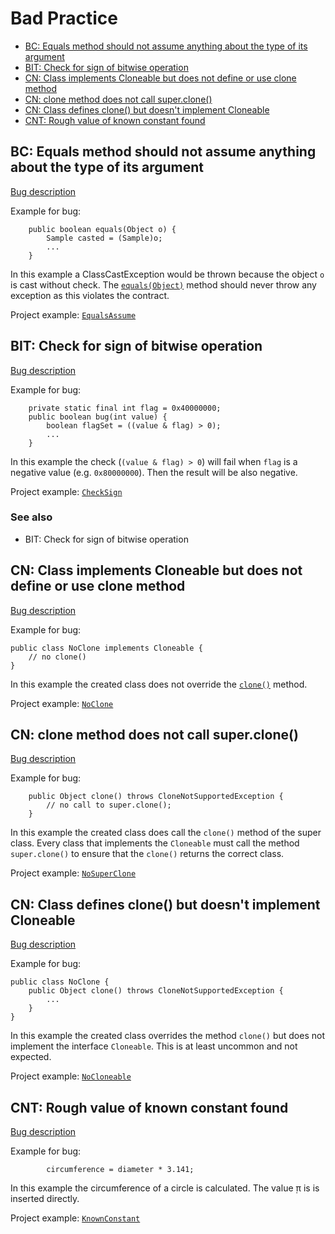 # Bad Practice

* [BC: Equals method should not assume anything about the type of its argument](#BC:_Equals_method_should_not_assume_anything_about_the_type_of_its_argument)
* [BIT: Check for sign of bitwise operation](#BIT:_Check_for_sign_of_bitwise_operation)
* [CN: Class implements Cloneable but does not define or use clone method](#CN:_Class_implements_Cloneable_but_does_not_define_or_use_clone_method)
* [CN: clone method does not call super.clone()](#CN:_clone_method_does_not_call_super.clone)
* [CN: Class defines clone() but doesn't implement Cloneable](#CN:_Class_defines_clone_but_doesnt_implement_Cloneable)
* [CNT: Rough value of known constant found](#CNT:_Rough_value_of_known_constant_found)

## BC: Equals method should not assume anything about the type of its argument

[Bug description](http://findbugs.sourceforge.net/bugDescriptions.html#BC_EQUALS_METHOD_SHOULD_WORK_FOR_ALL_OBJECTS)

Example for bug:

```
    public boolean equals(Object o) {
        Sample casted = (Sample)o;
        ...
    }
```

In this example a ClassCastException would be thrown because the object `o` is cast without check.
The [`equals(Object)`](https://docs.oracle.com/javase/8/docs/api/java/lang/Object.html#equals-java.lang.Object-)
method should never throw any exception as this violates the contract.

Project example: [`EqualsAssume`](./xref/de/sw4j/examples/equals/EqualsAssume.html#L27)

## BIT: Check for sign of bitwise operation

[Bug description](http://findbugs.sourceforge.net/bugDescriptions.html#BIT_SIGNED_CHECK)

Example for bug:

```
    private static final int flag = 0x40000000;
    public boolean bug(int value) {
        boolean flagSet = ((value & flag) > 0);
        ...
    }
```

In this example the check (`(value & flag) > 0`) will fail when `flag` is a negative value
(e.g. `0x80000000`). Then the result will be also negative.

Project example: [`CheckSign`](./xref/de/sw4j/examples/bitoperation/CheckSign.html#L27)

### See also
* BIT: Check for sign of bitwise operation

## CN: Class implements Cloneable but does not define or use clone method

[Bug description](http://findbugs.sourceforge.net/bugDescriptions.html#CN_IDIOM)

Example for bug:

```
public class NoClone implements Cloneable {
    // no clone()
}
```

In this example the created class does not override the
[`clone()`](https://docs.oracle.com/javase/8/docs/api/java/lang/Object.html#clone--) method.

Project example: [`NoClone`](./xref/de/sw4j/examples/clone/NoClone.html#L22)

## CN: clone method does not call super.clone()

[Bug description](http://findbugs.sourceforge.net/bugDescriptions.html#CN_IDIOM_NO_SUPER_CALL)

Example for bug:

```
    public Object clone() throws CloneNotSupportedException {
        // no call to super.clone();
    }
```

In this example the created class does call the `clone()` method of the super class. Every class
that implements the `Cloneable` must call the method `super.clone()` to ensure that the `clone()`
returns the correct class.

Project example: [`NoSuperClone`](./xref/de/sw4j/examples/clone/NoSuperClone.html#L26)

## CN: Class defines clone() but doesn't implement Cloneable

[Bug description](http://findbugs.sourceforge.net/bugDescriptions.html#CN_IMPLEMENTS_CLONE_BUT_NOT_CLONEABLE)

Example for bug:

```
public class NoClone {
    public Object clone() throws CloneNotSupportedException {
        ...
    }
}
```

In this example the created class overrides the method `clone()` but does not implement the
interface `Cloneable`. This is at least uncommon and not expected.

Project example: [`NoCloneable`](./xref/de/sw4j/examples/clone/NoCloneable.html#L26)

## CNT: Rough value of known constant found

[Bug description](http://findbugs.sourceforge.net/bugDescriptions.html#CNT_ROUGH_CONSTANT_VALUE)

Example for bug:

```
        circumference = diameter * 3.141;
```

In this example the circumference of a circle is calculated. The value ̣π is is inserted directly.

Project example: [`KnownConstant`](./xref/de/sw4j/examples/numbers/KnownConstant.html#L25)


